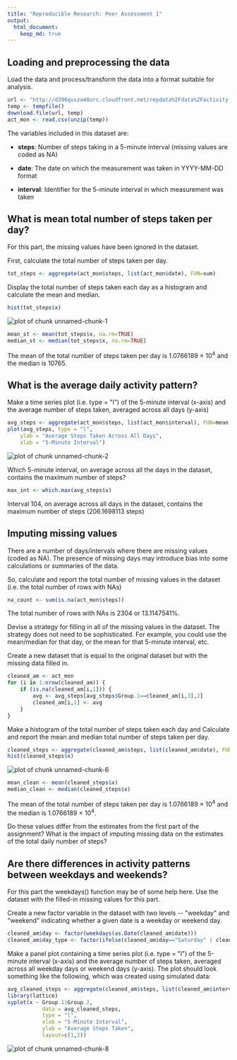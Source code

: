 ```yaml
---
title: "Reproducible Research: Peer Assessment 1"
output: 
  html_document:
    keep_md: true
---
```


  
## Loading and preprocessing the data  

Load the data and process/transform the data into a format suitable for analysis.


```r
url <- "http://d396qusza40orc.cloudfront.net/repdata%2Fdata%2Factivity.zip"
temp <- tempfile()
download.file(url, temp)
act_mon <- read.csv(unzip(temp))
```

The variables included in this dataset are:

- **steps**: Number of steps taking in a 5-minute interval (missing values are coded as NA)

- **date**: The date on which the measurement was taken in YYYY-MM-DD format

- **interval**: Identifier for the 5-minute interval in which measurement was taken

## What is mean total number of steps taken per day?  

For this part, the missing values have been ignored in the dataset.

First, calculate the total number of steps taken per day.


```r
tot_steps <- aggregate(act_mon$steps, list(act_mon$date), FUN=sum)
```

Display the total number of steps taken each day as a histogram and calculate the mean and median.


```r
hist(tot_steps$x)
```

![plot of chunk unnamed-chunk-1](figure/unnamed-chunk-1-1.png) 

```r
mean_st <- mean(tot_steps$x, na.rm=TRUE)
median_st <- median(tot_steps$x, na.rm=TRUE)
```

The mean of the total number of steps taken per day is 1.0766189 &times; 10<sup>4</sup> and the median is 10765.

## What is the average daily activity pattern?  

Make a time series plot (i.e. type = "l") of the 5-minute interval (x-axis) and the average number of steps taken, averaged across all days (y-axis)


```r
avg_steps <- aggregate(act_mon$steps, list(act_mon$interval), FUN=mean, na.rm=TRUE)
plot(avg_steps, type = "l",
    ylab = "Average Steps Taken Across All Days",
    xlab = "5-Minute Interval")
```

![plot of chunk unnamed-chunk-2](figure/unnamed-chunk-2-1.png) 

Which 5-minute interval, on average across all the days in the dataset, contains the maximum number of steps?


```r
max_int <- which.max(avg_steps$x)
```

Interval 104, on average across all days in the dataset, contains the maximum number of steps (206.1698113 steps)

## Imputing missing values

There are a number of days/intervals where there are missing values (coded as NA). The presence of missing days may introduce bias into some calculations or summaries of the data.

So, calculate and report the total number of missing values in the dataset (i.e. the total number of rows with NAs)


```r
na_count <- sum(is.na(act_mon$steps))
```

The total number of rows with NAs is 2304 or 13.1147541%.

Devise a strategy for filling in all of the missing values in the dataset. The strategy does not need to be sophisticated. For example, you could use the mean/median for that day, or the mean for that 5-minute interval, etc.

Create a new dataset that is equal to the original dataset but with the missing data filled in.


```r
cleaned_am <- act_mon
for (i in 1:nrow(cleaned_am)) {
    if (is.na(cleaned_am[i,1])) {
        avg <- avg_steps[avg_steps$Group.1==cleaned_am[i,3],2]
        cleaned_am[i,1] <- avg
    }
}
```

Make a histogram of the total number of steps taken each day and Calculate and report the mean and median total number of steps taken per day. 


```r
cleaned_steps <- aggregate(cleaned_am$steps, list(cleaned_am$date), FUN=sum)
hist(cleaned_steps$x)
```

![plot of chunk unnamed-chunk-6](figure/unnamed-chunk-6-1.png) 

```r
mean_clean <- mean(cleaned_steps$x)
median_clean <- median(cleaned_steps$x)
```

The mean of the total number of steps taken per day is 1.0766189 &times; 10<sup>4</sup> and the median is 1.0766189 &times; 10<sup>4</sup>.

Do these values differ from the estimates from the first part of the assignment? What is the impact of imputing missing data on the estimates of the total daily number of steps?

## Are there differences in activity patterns between weekdays and weekends?

For this part the weekdays() function may be of some help here. Use the dataset with the filled-in missing values for this part.

Create a new factor variable in the dataset with two levels -- "weekday" and "weekend" indicating whether a given date is a weekday or weekend day.


```r
cleaned_am$day <- factor(weekdays(as.Date(cleaned_am$date)))
cleaned_am$day_type <- factor(ifelse(cleaned_am$day=="Saturday" | cleaned_am$day=="Sunday", "weekend", "weekday"))
```

Make a panel plot containing a time series plot (i.e. type = "l") of the 5-minute interval (x-axis) and the average number of steps taken, averaged across all weekday days or weekend days (y-axis). The plot should look something like the following, which was created using simulated data:


```r
avg_cleaned_steps <- aggregate(cleaned_am$steps, list(cleaned_am$interval, cleaned_am$day_type), FUN=mean)
library(lattice)
xyplot(x ~ Group.1|Group.2, 
           data = avg_cleaned_steps,
           type = "l",
           xlab = "5-Minute Interval",
           ylab = "Average Steps Taken",
           layout=c(1,2))
```

![plot of chunk unnamed-chunk-8](figure/unnamed-chunk-8-1.png) 
